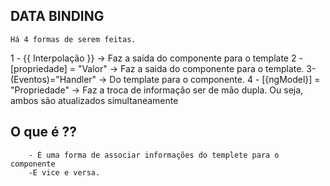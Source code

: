 ## DATA BINDING
    Há 4 formas de serem feitas.
1 - {{ Interpolação }} -> Faz a saida do componente para o template
2 - [propriedade] = "Valor" -> Faz a saida do componente para o template.
3- (Eventos)="Handler" -> Do template para o componente.
4 - [{ngModel}] = "Propriedade" -> Faz a troca de informação ser de mão dupla.
    Ou seja, ambos são atualizados simultaneamente

## O que é ??
        - É uma forma de associar informações do templete para o componente
        -E vice e versa.
